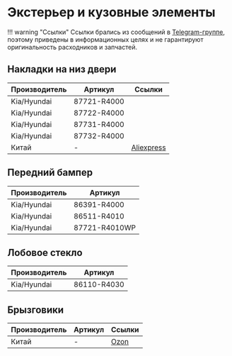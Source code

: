 # Экстерьер и кузовные элементы

!!! warning "Ссылки"
    Ссылки брались из сообщений в [Telegram-группе](https://t.me/Kia_Sportage_5_Turbo), поэтому приведены в информационных целях и не гарантируют оригинальность расходников и запчастей.

## Накладки на низ двери
| Производитель | Артикул   | Ссылки |
|---|---|---|
| Kia/Hyundai |87721-R4000 |
| Kia/Hyundai |87722-R4000 |
| Kia/Hyundai |87731-R4000 |
| Kia/Hyundai |87732-R4000 |
| Китай | - | [Aliexpress](https://aliexpress.ru/item/1005007795959195.html)|


## Передний бампер 
| Производитель | Артикул   |
|---|---|
| Kia/Hyundai |86391-R4000 |
| Kia/Hyundai |86511-R4010 |
| Kia/Hyundai |87721-R4010WP |


## Лобовое стекло
| Производитель | Артикул   |
|---|---|
| Kia/Hyundai | 86110-R4030 |

## Брызговики

| Производитель | Артикул   | Ссылки |
|---|---|---|
| Китай | - | [Ozon](https://ozon.ru/t/mzDJV1R)|